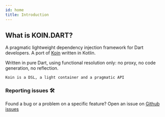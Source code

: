 ```yaml
---
id: home
title: Introduction
---
```


## What is KOIN.DART?
 
A pragmatic lightweight dependency injection framework for Dart developers. A port of [Koin](https://insert-koin.io/) written in Kotlin.

Written in pure Dart, using functional resolution only: no proxy, no code generation, no reflection.

`Koin is a DSL, a light container and a pragmatic API`

### Reporting issues 🛠

Found a bug or a problem on a specific feature? Open an issue on [Github issues](https://github.com/pbissonho/koin.dart/issues)


<!-- GitHub Buttons -->
<script async defer src="https://buttons.github.io/buttons.js"></script>